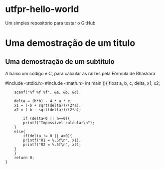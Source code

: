 # utfpr-hello-world
Um simples repositório para testar o GitHub
# Uma demostração de um titulo
## Uma demostração de um subtitulo

A baixo um código e C, para calcular as raizes pela Fórmula de Bhaskara 

#include <stdio.h>
#include <math.h>
	int main (){
		float a, b, c, delta, x1, x2;
		
		scanf("%f %f %f", &a, &b, &c);
		
		delta = (b*b) - 4 * a * c;
		x1 = (-b + sqrt(delta))/(2*a);
		x2 = (-b - sqrt(delta))/(2*a);
		
			if (delta<0 || a==0){
			printf("Impossivel calcular\n");	
		}
		else{
			if(delta != 0 || a>0){
			printf("R1 = %.5f\n", x1);
			printf("R2 = %.5f\n", x2);
		}
		}		
		return 0;
	}
